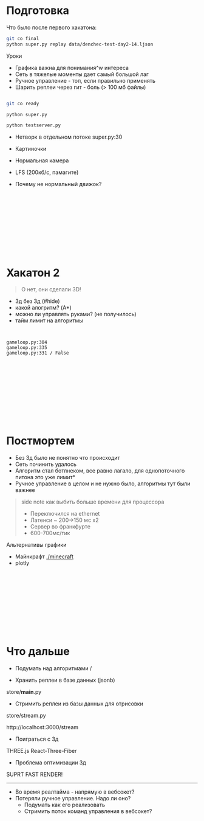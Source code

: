 # Подготовка

Что было после первого хакатона:

```bash
git co final
python super.py replay data/denchec-test-day2-14.ljson
```

Уроки

- Графика важна для понимания^w интереса
- Сеть в тяжелые моменты дает самый большой лаг
- Ручное управление - топ, если правильно применять
- Шарить реплеи через гит - боль (> 100 мб файлы)

```bash

git co ready

python super.py

python testserver.py
```

- Нетворк в отдельном потоке
  super.py:30

- Картиночки
- Нормальная камера
- LFS (200кб/с, памагите)

- Почему не нормальный движок?

```












```

# Хакатон 2

> О нет, они сделали 3D!

- 3д без 3д (#hide)
- какой алогритм? (A\*)
- можно ли управлять руками? (не получилось)
- тайм лимит на алгоритмы

```

```

```

gameloop.py:304
gameloop.py:335
gameloop.py:331 / False

```

```












```

# Постмортем

- Без 3д было не понятно что происходит
- Сеть починить удалось
- Алгоритм стал ботлнеком,
  все равно лагало, для однопоточного питона это уже лимит\*
- Ручное управление в целом и не нужно было, алгоритмы тут были важнее

> side note как выбить больше времени для процессора
>
> - Переключился на ethernet
> - Латенси ~ 200->150 мс x2
> - Сервер во франкфурте
> - 600-700мс/тик

Альтернативы графики

- Майнкрафт
  [./minecraft](./minecraft.mp4)
- plotly

```












```

# Что дальше

- Подумать над алгоритмами
  /

- Хранить реплеи в базе данных (jsonb)

store/**main**.py

- Стримить реплеи из базы данных для отрисовки

store/stream.py

http://localhost:3000/stream

- Поиграться с 3д

THREE.js
React-Three-Fiber

- Проблема оптимизации 3д

SUPRT FAST RENDER!

---

- Во время реалтайма - напрямую в вебсокет?
- Потеряли ручное управление. Надо ли оно?
    - Подумать как его реализовать
    - Стримить поток команд управления в вебсокет?

```

```
